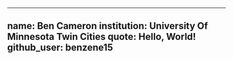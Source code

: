---
 name: Ben Cameron
 institution: University Of Minnesota Twin Cities
 quote:  Hello, World!
 github_user: benzene15
 ---
